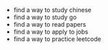 - find a way to study chinese
- find a way to study go
- find a way to read papers
- find a way to apply to jobs
- find a way to practice leetcode
